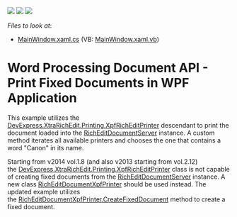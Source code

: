 <!-- default badges list -->
![](https://img.shields.io/endpoint?url=https://codecentral.devexpress.com/api/v1/VersionRange/128608357/21.1.5%2B)
[![](https://img.shields.io/badge/Open_in_DevExpress_Support_Center-FF7200?style=flat-square&logo=DevExpress&logoColor=white)](https://supportcenter.devexpress.com/ticket/details/E3862)
[![](https://img.shields.io/badge/📖_How_to_use_DevExpress_Examples-e9f6fc?style=flat-square)](https://docs.devexpress.com/GeneralInformation/403183)
<!-- default badges end -->
<!-- default file list -->
*Files to look at*:

* [MainWindow.xaml.cs](./CS/RichEditDocumentServer_Print/MainWindow.xaml.cs) (VB: [MainWindow.xaml.vb](./VB/RichEditDocumentServer_Print/MainWindow.xaml.vb))
<!-- default file list end -->
# Word Processing Document API - Print Fixed Documents in WPF Application


<p>This example utilizes the <a href="https://documentation.devexpress.com/WPF/DevExpress.XtraRichEdit.Printing.XpfRichEditPrinter.class">DevExpress.XtraRichEdit.Printing.XpfRichEditPrinter</a> descendant to print the document loaded into the <a href="http://documentation.devexpress.com/#CoreLibraries/clsDevExpressXtraRichEditRichEditDocumentServertopic"><u>RichEditDocumentServer</u></a> instance. A custom method iterates all available printers and chooses the one that contains a word "Canon" in its name.</p>
<p>Starting from v2014 vol.1.8 (and also v2013 starting from vol.2.12) the <a href="https://documentation.devexpress.com/WPF/DevExpress.XtraRichEdit.Printing.XpfRichEditPrinter.class">DevExpress.XtraRichEdit.Printing.XpfRichEditPrinter</a> class is not capable of creating fixed documents from the <a href="http://documentation.devexpress.com/#CoreLibraries/clsDevExpressXtraRichEditRichEditDocumentServertopic"><u>RichEditDocumentServer</u></a> instance. A new class <a href="https://documentation.devexpress.com/WPF/DevExpress.Xpf.RichEdit.RichEditDocumentXpfPrinter.class">RichEditDocumentXpfPrinter</a> should be used instead. The updated example utilizes the <a href="https://documentation.devexpress.com/WPF/DevExpress.Xpf.RichEdit.RichEditDocumentXpfPrinter.CreateFixedDocument.method">RichEditDocumentXpfPrinter.CreateFixedDocument</a> method to create a fixed document.</p>

<br/>



